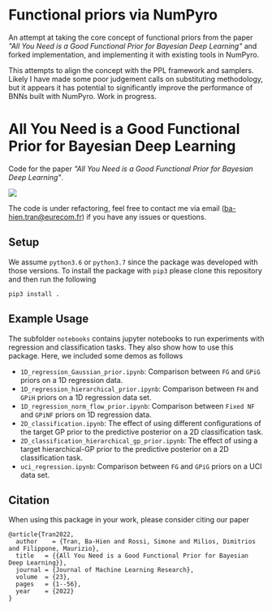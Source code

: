 # Functional priors via NumPyro
An attempt at taking the core concept of functional priors from the paper *"All You Need is a Good Functional Prior for Bayesian Deep Learning"* and forked implementation, and implementing it with existing tools in NumPyro.

This attempts to align the concept with the PPL framework and samplers. Likely I have made some poor judgement calls on substituting methodology, but it appears it has potential to significantly improve the performance of BNNs built with NumPyro. Work in progress.

# All You Need is a Good Functional Prior for Bayesian Deep Learning

Code for the paper *"All You Need is a Good Functional Prior for Bayesian Deep Learning"*.

![](assets/figure.png)

The code is under refactoring, feel free to contact me via email ([ba-hien.tran@eurecom.fr](ba-hien.tran@eurecom.fr)) if you have any issues or questions.

## Setup
We assume `python3.6` or `python3.7` since the package was developed with those versions. To install the package with `pip3` please clone this repository and then run the following
```
pip3 install .
```

## Example Usage

The subfolder `notebooks` contains jupyter notebooks to run experiments with regression and classification tasks. They also show how to use this package. Here, we included some demos as follows

- `1D_regression_Gaussian_prior.ipynb`: Comparison between `FG` and `GPiG` priors on a 1D regression data.
- `1D_regression_hierarchical_prior.ipynb`: Comparison between `FH` and `GPiH` priors on a 1D regression data set.
- `1D_regression_norm_flow_prior.ipynb`: Comparison between `Fixed NF` and `GPiNF` priors on 1D regression data.
- `2D_classification.ipynb`: The effect of using different configurations of the target GP prior to the predictive posterior on a 2D classification task.
- `2D_classification_hierarchical_gp_prior.ipynb`: The effect of using a target hierarchical-GP prior to the predictive posterior on a 2D classification task.
- `uci_regression.ipynb`: Comparison between `FG` and `GPiG` priors on a UCI data set.


## Citation

When using this package in your work, please consider citing our paper

```
@article{Tran2022,
  author    = {Tran, Ba-Hien and Rossi, Simone and Milios, Dimitrios and Filippone, Maurizio},
  title   = {{All You Need is a Good Functional Prior for Bayesian Deep Learning}},
  journal = {Journal of Machine Learning Research},
  volume  = {23},
  pages   = {1--56},
  year    = {2022}
}
```